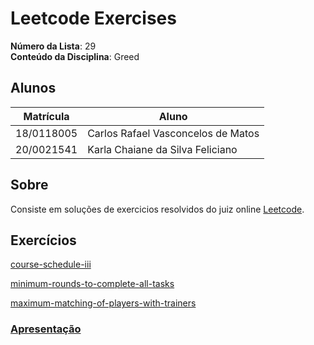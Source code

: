 # Leetcode Exercises

**Número da Lista**: 29<br>
**Conteúdo da Disciplina**: Greed <br>

## Alunos

| Matrícula  | Aluno                              |
| ---------- | ---------------------------------- |
| 18/0118005 | Carlos Rafael Vasconcelos de Matos |
| 20/0021541 | Karla Chaiane da Silva Feliciano   |

## Sobre

Consiste em soluções de exercicios resolvidos do juiz online [Leetcode](https://leetcode.com/).

## Exercícios

[course-schedule-iii](https://leetcode.com/problems/course-schedule-iii/)

[minimum-rounds-to-complete-all-tasks](https://leetcode.com/problems/minimum-rounds-to-complete-all-tasks/description/)

[maximum-matching-of-players-with-trainers](https://leetcode.com/problems/maximum-matching-of-players-with-trainers/)

### [Apresentação](./apresentacao.mp4)

